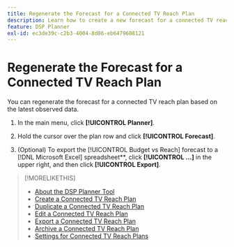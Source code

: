 ```yaml
---
title: Regenerate the Forecast for a Connected TV Reach Plan
description: Learn how to create a new forecast for a connected TV reach plan.
feature: DSP Planner
exl-id: ec3de39c-c2b3-4004-8d86-eb6479608121
---
```

# Regenerate the Forecast for a Connected TV Reach Plan

You can regenerate the forecast for a connected TV reach plan based on the latest observed data.

1. In the main menu, click **[!UICONTROL Planner]**.

1. Hold the cursor over the plan row and click **[!UICONTROL Forecast]**.

1. (Optional) To export the [!UICONTROL Budget vs Reach] forecast to a [!DNL Microsoft Excel] spreadsheet**, click **[!UICONTROL ...]** in the upper right, and then click **[!UICONTROL Export]**. 

>[!MORELIKETHIS]
>
>* [About the DSP Planner Tool](planner-about.md)
>* [Create a Connected TV Reach Plan](planner-create.md)
>* [Duplicate a Connected TV Reach Plan](planner-duplicate.md)
>* [Edit a Connected TV Reach Plan](planner-edit.md)
>* [Export a Connected TV Reach Plan](planner-export.md)
>* [Archive a Connected TV Reach Plan](planner-archive.md)
>* [Settings for Connected TV Reach Plans](planner-settings.md)
